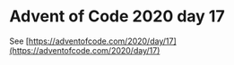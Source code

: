 # Advent of Code 2020 day 17

See [https://adventofcode.com/2020/day/17](https://adventofcode.com/2020/day/17)
